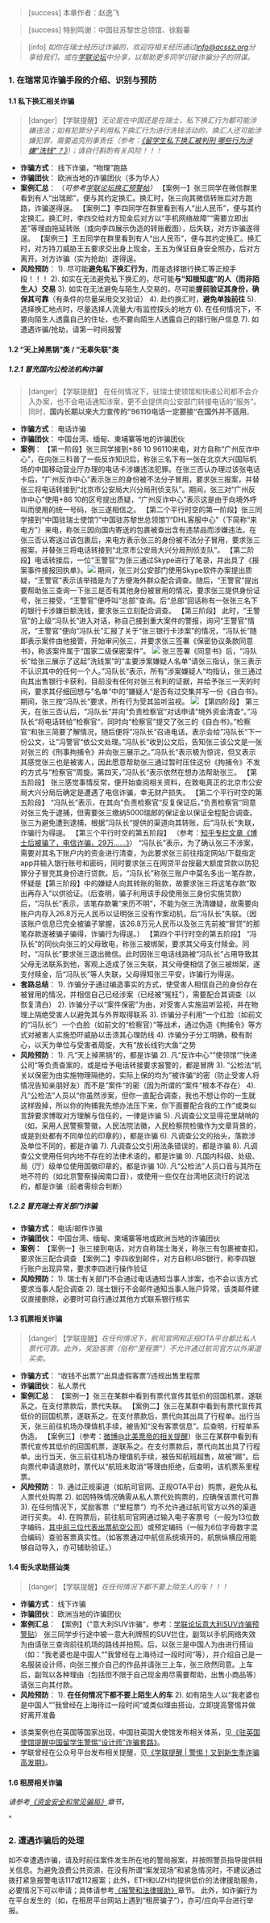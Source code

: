 > [success] 本章作者：赵逸飞

> [success] 特别鸣谢：中国驻苏黎世总领馆、徐毅蓁

> [info] *如你在瑞士经历过诈骗的，欢迎将相关经历通过<info@acssz.org>分享给我们，或在[学联论坛](https://forum.acssz.org/)中分享，以帮助更多同学识破诈骗分子的阴谋。*

### **1. 在瑞常见诈骗手段的介绍、识别与预防**

#### **1.1 私下换汇相关诈骗**

> [danger] 【学联提醒】*无论是在中国还是在瑞士，私下换汇行为都可能涉嫌违法；如有犯罪分子利用私下换汇行为进行洗钱活动的，换汇人还可能涉嫌犯罪，需要追究刑事责任（参考：[《留学生私下换汇被判刑 哪些行为涉嫌“洗钱”？》](https://lx.huanqiu.com/article/9CaKrnK9SJX)）；请自行斟酌有关风险！！！*

* **诈骗方式**： 线下诈骗，“物理”跑路
* **诈骗团伙**： 欧洲当地的诈骗团伙（多为华人）
* **案例汇总**：
  （*可参考[学联论坛换汇预警帖](https://forum.acssz.org/d/72-ti-xing-si-xia-huan-hui-da-e-jiao-yi-xu-jin-shen)）*
  【案例一】张三同学在微信群里看到有人“出瑞郎”，便与其约定换汇。换汇时，张三向其微信转账后对方跑路，诈骗遂得逞。
  【案例二】李四同学在群里看到有人“出人民币”，便与其约定换汇。换汇时，李四交给对方现金后对方以“手机网络故障”“需要立即出差”等理由拖延转账（或向李四展示伪造的转账截图），后失联，对方诈骗遂得逞。
  【案例三】王五同学在群里看到有人“出人民币”，便与其约定换汇。换汇时，对方持刀威胁王五要求交出身上现金，王五为保证自身安全照办，后对方离开。对方诈骗（实为抢劫）遂得逞。
* **风险预防**：
  1\). 尽可能**避免私下换汇行为**，而是选择银行换汇等正规手段！！！
  2\). 如实在无法避免私下换汇的，尽可能**与“知根知底”的人（而非陌生人）交易**
  3\). 如实在无法避免与陌生人交易的，尽可能**提前验证其身份，确保其可靠**（有条件的尽量采用交叉验证）
  4\). 赴约换汇时，**避免单独前往**
  5\). 选择换汇地点时，尽量选择人流量大/有监控探头的地方
  6\). 在任何情况下，不要向陌生人透露自己的住址，也不要向陌生人透露自己的银行账户信息
  7\). 如遭遇诈骗/抢劫，请第一时间报警

#### **1.2 “天上掉黑锅”类 / “无辜失联”类**

##### **1.2.1 冒充国内公检法机构诈骗**
> [danger] 【学联提醒】 在任何情况下，驻瑞士使领馆和快递公司都不会介入办案，也不会电话通知涉案，更不会提供向公安部门转接电话的“服务”。同时，**国内长期以来大力宣传的”96110电话一定要接“在国外并不适用**。

* **诈骗方式**： 电话诈骗
* **诈骗团伙**： 中国台湾、缅甸、柬埔寨等地的诈骗团伙
* **案例**：
  【第一阶段】张三同学接到+86 10 96110来电，对方自称“广州反诈中心”，在向张三科普了一些反诈知识后，称张三名下有一张在北京大兴国际机场的中国移动营业厅办理的电话卡涉嫌违法犯罪。在张三否认办理过该张电话卡后，“广州反诈中心”表示张三的身份被不法分子冒用，要求张三报案，并替张三将电话转接到“北京市公安局大兴分局刑侦支队”。期间，张三对“广州反诈中心”使用+86 10的区号提出质疑，“广州反诈中心”表示这是由于向境外呼叫而使用的统一号码，张三遂相信之。
  【第二个平行时空的第一阶段】张三同学接到“中国驻瑞士使馆”/“中国驻苏黎世总领馆”/“DHL客服中心”（下简称“来电方”）来电，称张三因向国内寄送的包裹被查出含有违禁品而涉嫌违法。在张三否认寄送过该包裹后，来电方表示张三的身份被不法分子冒用，要求张三报案，并替张三将电话转接到“北京市公安局大兴分局刑侦支队”。
  【第二阶段】电话转接后，一位“王警官”为张三通过Skype进行了笔录，并出具了《报案事件接报回执单》。![](../../.topwrite/assets/1689117820062.png)
  期间，张三对公安部门使用Skype软件办案提出质疑，“王警官”表示该举措是为了方便海外群众配合调查。随后，“王警官”提出要帮助张三查询一下张三是否有其他身份被冒用的情况，要求张三提供身份证号，张三接受，“王警官”便呼叫“总部”查询。后“总部”回话称有一张张三名下的银行卡涉嫌巨额洗钱，要求张三立刻配合调查。
  【第三阶段】
  此时，“王警官”的上级“冯队长”进入对话，称自己接到重大案件的警报，询问“王警官”情况，“王警官”便向“冯队长”汇报了关于“张三银行卡涉案”的情况，“冯队长”随即表示案件由他接管，开始审问张三，并要求张三签署《保密协议条款同意书》，称该案件属于“国家二级保密案件”。
  ![](../../.topwrite/assets/1689119166945.png)
  张三签署《同意书》后，“冯队长“给张三展示了这起”洗钱案“的”主要涉案嫌疑人名单“请张三指认，张三表示不认识其中的任何一个人。”冯队长“表示，所有”涉案嫌疑人“均指认，张三通过向其出售银行卡获利，目前没有任何对张三有利的证据，并给予张三一天的时间，要求其仔细回想与”名单“中的”嫌疑人“是否有过交集并写一份《自白书》。期间，张三按“冯队长“要求，所有行为受其监听监视。
  ![](../../.topwrite/assets/1689462909359.png)
  【第四阶段】
  第三天，在张三否认后，“冯队长”并向”负责检察官“对话申请”境外资金清查“。”冯队长“将电话转给”检察官“，同时向“检察官”提交了张三的《自白书》。”检察官“和张三简要了解情况，随后便将”冯队长“召进电话，表示会给”冯队长“下一份公文，让”冯警官“依公文处理。”冯队长“收到公文后，告知张三该公文是一张对张三的《刑事拘捕令》并向张三展示之。”冯队长“表示极为惊诧，但又表示其感觉张三也是被害人，因此愿意帮助张三通过暂时压住这份《拘捕令》不发的方式与”检察官”周旋。第四天，”冯队长“表示依然在想办法帮助张三。
  【第五阶段】
  张三感觉事情反常，便开始查阅相关资料，在致电真正的北京市公安局大兴分局后确定是遭遇了电信诈骗，幸无财产损失。
  【第二个平行时空的第五阶段】
  “冯队长”表示，在其向”负责检察官“反复保证后，”负责检察官“同意对张三免于逮捕，但需要张三缴纳5000瑞郎的保证金以保证全程配合调查。张三为避免遭到逮捕，根据”冯队长“提供的渠道向其转账，后”冯队长“失联，诈骗行为得逞。
  【第三个平行时空的第五阶段】
  （参考：[知乎专栏文章《博士后被骗了，电信诈骗，29万……》](https://zhuanlan.zhihu.com/p/64152663)）
  “冯队长”表示，为了确认张三不涉案，需要对其名下账户内的资金进行清查，为此要求张三前往指定网站/下载指定app并输入银行账号和密码，同时要求张三在网贷平台按最大额度贷款以防犯罪分子冒充其身份进行贷款。后，“冯队长”称张三账户中莫名多出一笔存款，怀疑是【第三阶段】中的嫌疑人向其转账的赃款，故要求张三将这笔存款“取出再存入”以供验证。（后查明，骗子利用该手段使用张三身份实施贷款）
  后，“冯队长”表示，该笔存款署“来历不明”，不能为张三洗清嫌疑，故需要向账户内存入26.8万元人民币以证明张三没有作案动机，后“冯队长”失联。（因该账户信息已完全被骗子掌握，该26.8万元人民币以及张三先前被“冒贷”的那笔存款遂被骗子骗得，诈骗行为得逞。）
  【第四个平行时空的第五阶段】
  “冯队长”的同伙向张三的父母致电，称张三被绑架，要求其父母支付赎金。同时，“冯队长”要求张三退出微信。此时因张三电话线路被“冯队长”占用导致其父母无法联系到他，客观上造成了张三失联，其父母便相信了张三被绑架，遂支付赎金，后“冯队长”等人失联，父母得知张三平安，诈骗行为得逞。
* **套路总结**：
  1\). 诈骗分子通过编造事实的方式，使受害人相信自己的身份存在被冒用的情况，并相信自己已经涉案（已经被“冤枉”），需要配合其调查（以恢复清白）
  2\). 诈骗分子以“案件保密”为由，对受害人实施监听监视，并在物理上隔绝受害人以避免其与外界取得联系
  3\). 诈骗分子利用“一个红脸（如前文的“冯队长”）一个白脸（如前文的“检察官）”等战术，通过伪造《拘捕令》等方式对被害人实施恐吓威胁以击溃其心理防线
  4\). 诈骗分子分工明确，极有耐心，以天为单位与受害者周旋，大有“放长线钓大鱼“之势
* **风险预防**：
  1\). 凡“天上掉黑锅“的，都是诈骗
  2\). 凡“反诈中心“”使领馆“”快递公司“等负责查案的，或是给予电话转接要求报警的，都是冒牌
  3\). “公检法“机关以保密为由实施物理隔绝的，实际上保的均为”被诈骗“的密（防止受害人将情况告知亲朋好友）而不是”案件“的密（因为所谓的”案件“根本不存在）
  4\). 凡“公检法”人员以“你虽然涉案，但你一直配合调查，我也不想让你的一生就这样毁掉，所以你的拘捕我先想办法压下来，你下面要配合我的工作”或类似言辞要求博取对方理解与信任的，一律是诈骗
  5\). 凡调查公文显得花里胡哨的（如，采用人民警察警徽，人民法院法徽，人民检察院检徽作为文章背景的，或是到处都有不同单位的印章的），都是诈骗
  6\). 凡调查公文的抬头，落款涉及单位不同的，都是诈骗
  7\). 凡调查公文引用法条错误的，都是诈骗
  8\). 凡调查公文使用任何内地不存在的法律术语的，都是诈骗
  9\). 凡国内科级、处级、局（厅）级单位使用国徽印章的，都是诈骗
  10\). 凡“公检法”人员口音与其所在地不符的（如北京警察操闽南口音），或使用一些仅在台湾地区流行的说法的，都是诈骗（前者需综合判断）

##### **1.2.2 冒充瑞士有关部门诈骗**
- **诈骗方式：** 电话/邮件诈骗
- **诈骗团伙：** 中国台湾、缅甸、柬埔寨等地或欧洲当地的诈骗团伙
- **案例：**
【案例一】张三接到电话，对方自称瑞士海关，称张三有包裹被查扣，要求张三配合调查
【案例二】李四收到邮件，对方自称UBS银行，称李四银行账户出现异常，要求李四进行操作验证
- **风险预防：**
1). 瑞士有关部门不会通过电话通知当事人涉案，也不会以该方式要求当事人配合调查
2). 瑞士银行不会邮件通知当事人账户异常，该类邮件建议直接删除，必要时可自行通过其他方式联系银行核实

#### **1.3 机票相关诈骗**

> [danger] 【学联提醒】*在任何情况下，航司官网和正规OTA平台都比私人票代可靠。此外，奖励客票（俗称“里程票“）不允许通过航司官方以外渠道买卖。*

* **诈骗方式**： “收钱不出票”/“出具虚假客票”/违规出售里程票
* **诈骗团伙**： 私人票代
* **案例汇总**：
  【案例一】张三在某群中看到有票代宣传其低价的回国机票，遂联系之。在支付票款后，票代失联。
  【案例二】张三在某群中看到有票代宣传其低价的回国机票，遂联系之。在支付票款后，票代向其出具了行程单。出行当天，张三前往机场办理值机手续，被告知“没有客票信息”。后查明，行程单系伪造。
  【案例三】（参考：[微博@北美票帝的相关提醒](https://weibo.com/3043504277/4783653797757563)）张三在某群中看到有票代宣传其低价的回国机票，遂联系之。在支付票款后，票代向其出具了行程单。出行当天，张三前往机场办理值机手续，被告知航班超售，故被“踢“。后向票代申请退款时，票代以“航班未取消“等理由拒绝，后查明，该机票系里程票。
* **风险预防**：
  1\). 通过正规渠道（如航司官网、正规OTA平台）购票，避免从私人票代处购票
  2\). 如因特殊情况确需从私人票代处购票的，应确保该票代可靠
  3\). 在任何情况下，奖励客票（“里程票“）均不允许通过航司官方以外的渠道进行买卖。
  4\). 在购票后，前往航司官网通过输入电子客票号（一般为13位数字编码，[其中前三位代表出票航空公司](https://www.iata.org/en/about/members/airline-list/)）或预定编码（一般为6位字母数字混合编码）查验客票真实性。（如客票通过中航信系统填开的，航旅纵横应用能够自动导入，亦可辅助验证。）

#### **1.4 街头求助搭讪类**

> [danger] 【学联提醒】*在任何情况下都不要上陌生人的车！！！*

* **诈骗方式**： 线下诈骗
* **诈骗团伙**： 欧洲当地的诈骗团伙
* **案例汇总**：
  【案例】（“意大利SUV诈骗“，参考：[学联论坛意大利SUV诈骗预警贴](https://forum.acssz.org/d/58-suvitalian-suv-scam)）
  张三同学步行途中被一意大利牌照的SUV拦住，副驾以手机网络失效为由请张三查询前往机场的路线并拍照。后，以张三是中国人为由进行搭讪（如：“我老婆也是中国人“”我曾经在上海待过一段时间“等），并介绍自己是一名服装设计师，向张三推介自己的作品并请张三上车，张三欣然同意。上车后，副驾以各种理由（包括但不限于自己现金用尽需要帮助，出售小商品等）请张三向其付款。
* **风险预防**：
  1\). **在任何情况下都不要上陌生人的车**
  2\). 如有陌生人以“我老婆也是中国人“”我曾经在上海待过一段时间“或类似理由搭讪，立即提高警惕并做好离开准备
- 该类案例也在英国等国家出现，中国驻英国大使馆发布相关体系，见[《驻英国使馆提醒中国留学生警惕“设计师”诈骗套路》](<https://mp.weixin.qq.com/s/IpXGJorxdIcza-dr-IT7vA>)。
- 学联曾经在公众号平台发布相关提醒，见[《学联提醒 | 警惕！又到新生季诈骗高发期》](<https://mp.weixin.qq.com/s/ISBCILIWYNVBaOqNMm38gQ>)。

#### **1.6 租房相关诈骗**

*请参考[《资金安全和常见骗局》](<../../things_to_consider/financial_safety.md>)章节。*

^

### **2. 遭遇诈骗后的处理**

如不幸遭遇诈骗，请及时前往案件发生所在地的警局报案，并按照警员指导提供相关信息。为避免浪费公共资源，在没有所谓“案发现场”和紧急情况时，不建议通过拨打紧急报警电话117或112报案；此外，ETH和UZH均提供低价的法律援助服务，必要情况下可以申请；具体请参考[《报警和法律援助》](<reporting_to_police_and_legal_aid.md>)章节。
此外，如诈骗行为在平台发生的（如，在租房平台网站上遇到“租房骗子”），亦可/应向平台进行举报。